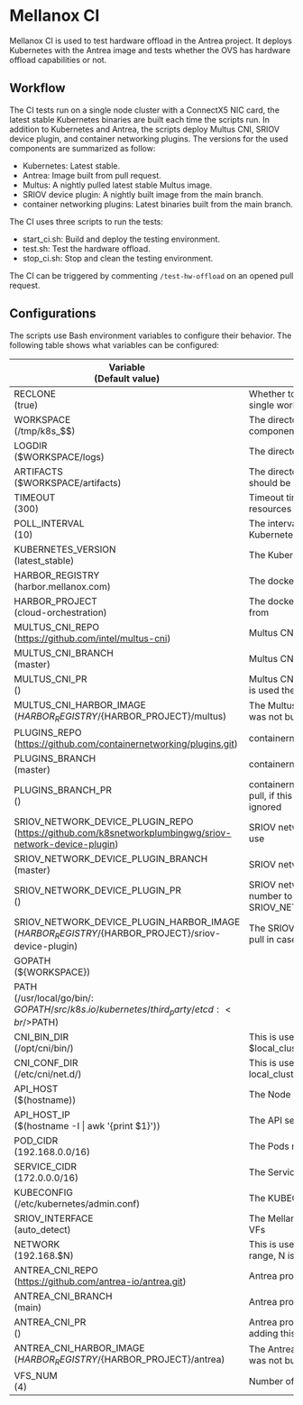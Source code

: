 # Mellanox CI

Mellanox CI is used to test hardware offload in the Antrea project.
It deploys Kubernetes with the Antrea image and tests whether the
OVS has hardware offload capabilities or not.

## Workflow

The CI tests run on a single node cluster with a ConnectX5 NIC card,
the latest stable Kubernetes binaries are built each time the scripts
run. In addition to Kubernetes and Antrea, the scripts deploy
Multus CNI, SRIOV device plugin, and container networking plugins. The
versions for the used components are summarized as follow:

* Kubernetes: Latest stable.
* Antrea: Image built from pull request.
* Multus: A nightly pulled latest stable Multus image.
* SRIOV device plugin: A nightly built image from the main branch.
* container networking plugins: Latest binaries built from the main branch.

The CI uses three scripts to run the tests:

* start_ci.sh: Build and deploy the testing environment.
* test.sh: Test the hardware offload.
* stop_ci.sh: Stop and clean the testing environment.

The CI can be triggered by commenting `/test-hw-offload` on an
opened pull request.

## Configurations

The scripts use Bash environment variables to configure their behavior.
The following table shows what variables can be configured:

|  Variable<br />(Default value)  |  Comments |
|  ------ |  ------ |
|  RECLONE<br />(true) | Whether to clone projects again in case of single workspace |
|  WORKSPACE<br />(/tmp/k8s_$$) | The directory that will contain all the project components |
|  LOGDIR<br />($WORKSPACE/logs) | The directory where the logs should be put |
|  ARTIFACTS<br />($WORKSPACE/artifacts) | The directory where configuration files should be put |
|  TIMEOUT<br />(300) | Timeout time in seconds for Kubernetes resources status change |
|  POLL_INTERVAL<br />(10) | The interval to wait between each check for Kubernetes resources status change |
|  KUBERNETES_VERSION<br />(latest_stable) | The Kubernetes version (or branch) to build |
|  HARBOR_REGISTRY<br />(harbor.mellanox.com) | The docker registry to pull images from |
|  HARBOR_PROJECT<br />(cloud-orchestration) | The docker registry project to pull the images from |
|  MULTUS_CNI_REPO<br />(<https://github.com/intel/multus-cni>) | Multus CNI repository URL |
|  MULTUS_CNI_BRANCH<br />(master) | Multus CNI branch to build |
|  MULTUS_CNI_PR<br />() | Multus CNI pull request number to pull, if this is used the MULTUS_CNI_BRANCH is ignored |
|  MULTUS_CNI_HARBOR_IMAGE<br />(${HARBOR_REGISTRY}/${HARBOR_PROJECT}/multus) | The Multus image to pull in case the project was not built |
|  PLUGINS_REPO<br />(<https://github.com/containernetworking/plugins.git>) | containernetworking repository URL |
|  PLUGINS_BRANCH<br />(master) | containernetworking branch to build |
|  PLUGINS_BRANCH_PR<br />() | containernetworking pull request number to pull, if this is used the PLUGINS_BRANCH is ignored |
|  SRIOV_NETWORK_DEVICE_PLUGIN_REPO<br />(<https://github.com/k8snetworkplumbingwg/sriov-network-device-plugin>) | SRIOV network device plugin repository to use |
|  SRIOV_NETWORK_DEVICE_PLUGIN_BRANCH<br />(master) | SRIOV network device plugin branch to build |
|  SRIOV_NETWORK_DEVICE_PLUGIN_PR<br />() | SRIOV network device plugin pull request number to pull, adding this will ignore SRIOV_NETWORK_DEVICE_PLUGIN_BRANCH |
|  SRIOV_NETWORK_DEVICE_PLUGIN_HARBOR_IMAGE<br />(${HARBOR_REGISTRY}/${HARBOR_PROJECT}/sriov-device-plugin) | The SRIOV network device plugin image to pull in case the project was not built |
|  GOPATH<br />(${WORKSPACE}) ||
|  PATH<br />(/usr/local/go/bin/:<br />$GOPATH/src/k8s.io/kubernetes/third_party/etcd:<br />$PATH) ||
|  CNI_BIN_DIR<br />(/opt/cni/bin/) | This is used to configure Kubernetes $local_cluster_up.sh CNI_BIN_DIR |
|  CNI_CONF_DIR<br />(/etc/cni/net.d/) | This is used to configure Kubernetes local_cluster_up.sh CNI_CONF_DIR |
|  API_HOST<br />($(hostname)) | The Node name to use |
|  API_HOST_IP<br />($(hostname -I \| awk '{print $1}')) | The API server IP |
|  POD_CIDR<br />(192.168.0.0/16) | The Pods network subnet |
|  SERVICE_CIDR<br />(172.0.0.0/16) | The Service network subnet |
|  KUBECONFIG<br />(/etc/kubernetes/admin.conf) | The KUBECONFIG file to use |
|  SRIOV_INTERFACE<br />(auto_detect) | The Mellanox interface to use to create the VFs |
|  NETWORK<br />(192.168.$N) | This is used to setup the MACVLAN network range, N is randomly generated |
|  ANTREA_CNI_REPO<br />(<https://github.com/antrea-io/antrea.git>)| Antrea project repository to use |
|  ANTREA_CNI_BRANCH<br />(main) | Antrea project branch to use |
|  ANTREA_CNI_PR<br />() | Antrea project pull request number to pull, adding this will ignore ANTREA_CNI_BRANCH |
|  ANTREA_CNI_HARBOR_IMAGE<br />(${HARBOR_REGISTRY}/${HARBOR_PROJECT}/antrea) | The Antrea image to pull in case the project was not built |
|  VFS_NUM<br />(4) | Number of SRIOV VFs to create |

